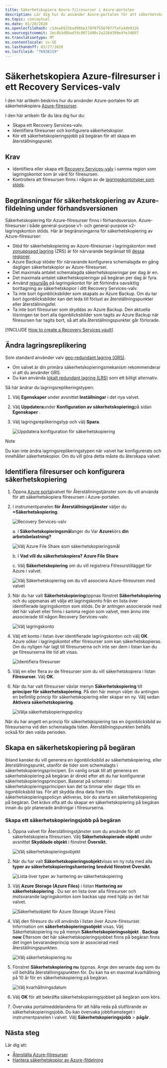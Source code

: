 ```yaml
---
title: Säkerhetskopiera Azure-filresurser i Azure-portalen
description: Lär dig hur du använder Azure-portalen för att säkerhetskopiera Azure-filresurser i Recovery Services-valvet
ms.topic: conceptual
ms.date: 01/20/2020
ms.openlocfilehash: c1dea6925bad96be178f875567077fafa4db9326
ms.sourcegitcommit: 2ec4b3d0bad7dc0071400c2a2264399e4fe34897
ms.translationtype: MT
ms.contentlocale: sv-SE
ms.lasthandoff: 03/27/2020
ms.locfileid: "76938219"
---
```

# <a name="back-up-azure-file-shares-in-a-recovery-services-vault"></a>Säkerhetskopiera Azure-filresurser i ett Recovery Services-valv

I den här artikeln beskrivs hur du använder Azure-portalen för att säkerhetskopiera [Azure-filresurser](https://docs.microsoft.com/azure/storage/files/storage-files-introduction).

I den här artikeln får du lära dig hur du:

* Skapa ett Recovery Services-valv.
* Identifiera filresurser och konfigurera säkerhetskopior.
* Kör ett säkerhetskopieringsjobb på begäran för att skapa en återställningspunkt.

## <a name="prerequisites"></a>Krav

* Identifiera eller skapa ett [Recovery Services-valv](#create-a-recovery-services-vault) i samma region som lagringskontot som är värd för filresursen.
* Kontrollera att filresursen finns i någon av de [lagringskontotyper som stöds](#limitations-for-azure-file-share-backup-during-preview).

## <a name="limitations-for-azure-file-share-backup-during-preview"></a>Begränsningar för säkerhetskopiering av Azure-fildelning under förhandsversionen

Säkerhetskopiering för Azure-filresurser finns i förhandsversion. Azure-filresurser i både general-purpose v1- och general-purpose v2-lagringskonton stöds. Här är begränsningarna för säkerhetskopiering av Azure-filresurser:

* Stöd för säkerhetskopiering av Azure-filresurser i lagringskonton med [zonuppsagd lagring](https://docs.microsoft.com/azure/storage/common/storage-redundancy-zrs) (ZRS) är för närvarande begränsat till [dessa regioner](https://docs.microsoft.com/azure/backup/backup-azure-files-faq#in-which-geos-can-i-back-up-azure-file-shares).
* Azure Backup stöder för närvarande konfigurera schemalagda en gång dagligen säkerhetskopior av Azure-filresurser.
* Det maximala antalet schemalagda säkerhetskopieringar per dag är en.
* Det maximala antalet säkerhetskopieringar på begäran per dag är fyra.
* Använd [resurslås](https://docs.microsoft.com/cli/azure/resource/lock?view=azure-cli-latest) på lagringskontot för att förhindra oavsiktlig borttagning av säkerhetskopior i ditt Recovery Services-valv.
* Ta inte bort ögonblicksbilder som skapats av Azure Backup. Om du tar bort ögonblicksbilder kan det leda till förlust av återställningspunkter eller återställningsfel.
* Ta inte bort filresurser som skyddas av Azure Backup. Den aktuella lösningen tar bort alla ögonblicksbilder som tagits av Azure Backup när filresursen har tagits bort, så att alla återställningspunkter går förlorade.

[!INCLUDE [How to create a Recovery Services vault](../../includes/backup-create-rs-vault.md)]

## <a name="modify-storage-replication"></a>Ändra lagringsreplikering

Som standard använder valv [geo-redundant lagring (GRS)](https://docs.microsoft.com/azure/storage/common/storage-redundancy-grs).

* Om valvet är din primära säkerhetskopieringsmekanism rekommenderar vi att du använder GRS.
* Du kan använda [lokalt redundant lagring (LRS)](https://docs.microsoft.com/azure/storage/common/storage-redundancy-lrs?toc=%2fazure%2fstorage%2fblobs%2ftoc.json) som ett billigt alternativ.

Så här ändrar du lagringsreplikeringstypen:

1. Välj **Egenskaper** under avsnittet **Inställningar** i det nya valvet.

1. Välj **Uppdatera**under **Konfiguration av säkerhetskopiering**på sidan **Egenskaper** .

1. Välj lagringsreplikeringstyp och välj **Spara**.

    ![Uppdatera konfiguration för säkerhetskopiering](./media/backup-afs/backup-configuration.png)

> [!NOTE]
> Du kan inte ändra lagringsreplikeringstypen när valvet har konfigurerats och innehåller säkerhetskopior. Om du vill göra detta måste du återskapa valvet.
>

## <a name="discover-file-shares-and-configure-backup"></a>Identifiera filresurser och konfigurera säkerhetskopiering

1. Öppna [Azure portal](https://portal.azure.com/)valvet för Återställningstjänster som du vill använda för att säkerhetskopiera filresursen i Azure-portalen.

1. I instrumentpanelen **för Återställningstjänster** väljer du **+Säkerhetskopiering**.

   ![Recovery Services-valv](./media/backup-afs/recovery-services-vault.png)

    a. I **Säkerhetskopieringsmål**anger du Var **Azure**körs **din arbetsbelastning?**

    ![Välj Azure File Share som säkerhetskopieringsmål](./media/backup-afs/backup-goal.png)

    b.  I **Vad vill du säkerhetskopiera?** **Azure File Share**

    c.  Välj **Säkerhetskopiering** om du vill registrera Filresurstillägget för Azure i valvet.

    ![Välj Säkerhetskopiering om du vill associera Azure-filresursen med valvet](./media/backup-afs/register-extension.png)

1. När du har valt **Säkerhetskopiering**öppnas fönstret **Säkerhetskopiering** och du uppmanas att välja ett lagringskonto från en lista över identifierade lagringskonton som stöds. De är antingen associerade med det här valvet eller finns i samma region som valvet, men ännu inte associerade till någon Recovery Services-valv.

   ![Välj lagringskonto](./media/backup-afs/select-storage-account.png)

1. Välj ett konto i listan över identifierade lagringskonton och välj **OK**. Azure söker i lagringskontot efter filresurser som kan säkerhetskopieras. Om du nyligen har lagt till filresurserna och inte ser dem i listan kan du ge filresurserna lite tid att visas.

    ![Identifiera filresurser](./media/backup-afs/discovering-file-shares.png)

1. Välj en eller flera av de filresurser som du vill säkerhetskopiera i listan **Filresurser.** Välj **OK**.

1. När du har valt filresurser växlar menyn **Säkerhetskopiering** till **principer för säkerhetskopiering**. På den här menyn väljer du antingen en befintlig princip för säkerhetskopiering eller skapar en ny. Välj sedan **Aktivera säkerhetskopiering**.

    ![Välja säkerhetskopieringspolicy](./media/backup-afs/select-backup-policy.png)

När du har angett en princip för säkerhetskopiering tas en ögonblicksbild av filresurserna vid den schemalagda tiden. Återställningspunkten behålls också för den valda perioden.

## <a name="create-an-on-demand-backup"></a>Skapa en säkerhetskopiering på begäran

Ibland kanske du vill generera en ögonblicksbild av säkerhetskopiering, eller återställningspunkt, utanför de tider som schemalagts i säkerhetskopieringsprincipen. En vanlig orsak till att generera en säkerhetskopiering på begäran är direkt efter att du har konfigurerat säkerhetskopieringsprincipen. Baserat på schemat i säkerhetskopieringsprincipen kan det ta timmar eller dagar tills en ögonblicksbild tas. För att skydda dina data fram tills säkerhetskopieringspolicyn aktiveras, bör du starta en säkerhetskopiering på begäran. Det krävs ofta att du skapar en säkerhetskopiering på begäran innan du gör planerade ändringar i filresurserna.

### <a name="create-a-backup-job-on-demand"></a>Skapa ett säkerhetskopieringsjobb på begäran

1. Öppna valvet för Återställningstjänster som du använde för att säkerhetskopiera filresursen. Välj **Säkerhetskopierade objekt** under avsnittet **Skyddade objekt** i fönstret **Översikt.**

   ![Välj säkerhetskopieringsobjekt](./media/backup-afs/backup-items.png)

1. När du har valt **Säkerhetskopieringsobjekt**visas en ny ruta med alla **typer av säkerhetskopieringshantering** **bredvid fönstret Översikt.**

   ![Lista över typer av hantering av säkerhetskopiering](./media/backup-afs/backup-management-types.png)

1. Välj **Azure Storage (Azure Files)** i listan **Hantering av säkerhetskopiering** . Du ser en lista över alla filresurser och motsvarande lagringskonton som backas upp med hjälp av det här valvet.

   ![Säkerhetsobjekt för Azure Storage (Azure Files)](./media/backup-afs/azure-files-backup-items.png)

1. Välj den filresurs du vill använda i listan över Azure-filresurser. Information om **säkerhetskopieringsobjekt** visas. Välj Säkerhetskopiering nu på menyn **Säkerhetskopieringsobjekt** . **Backup now** Eftersom det här säkerhetskopieringsjobbet finns på begäran finns det ingen bevarandeprincip som är associerad med återställningspunkten.

   ![Välj säkerhetskopiering nu](./media/backup-afs/backup-now.png)

1. Fönstret **Säkerhetskopiering nu** öppnas. Ange den senaste dag som du vill behålla återställningspunkten för. Du kan ha en maximal kvarhållning på 10 år för en säkerhetskopiering på begäran.

   ![Välj kvarhållningsdatum](./media/backup-afs/retention-date.png)

1. Välj **OK** för att bekräfta säkerhetskopieringsjobbet på begäran som körs.

1. Övervaka portalmeddelandena för att hålla reda på slutförande av säkerhetskopieringsjobb. Du kan övervaka jobbframsteget i instrumentpanelen i valvet. Välj **Säkerhetskopieringsjobb** > **pågår**.

## <a name="next-steps"></a>Nästa steg

Lär dig att:
* [Återställa Azure-filresurser](restore-afs.md)
* [Hantera säkerhetskopior av Azure-fildelning](manage-afs-backup.md)
